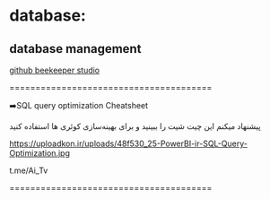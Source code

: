 # database:

## database management
[ github beekeeper studio ](https://github.com/beekeeper-studio/beekeeper-studio)


=======================================


➡️SQL query optimization Cheatsheet 

پیشنهاد میکنم این چیت شیت را ببینید و  برای بهینه‌سازی کوئری ها استفاده کنید
 
https://uploadkon.ir/uploads/48f530_25-PowerBI-ir-SQL-Query-Optimization.jpg


t.me/Ai_Tv

=======================================
